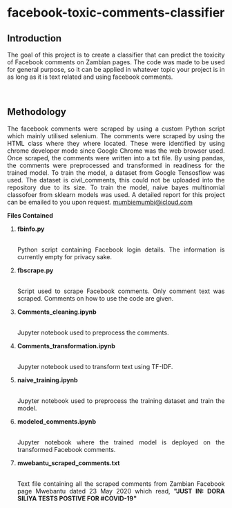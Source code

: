 # facebook-toxic-comments-classifier
## **Introduction** <br>
<p align="justify">
The goal of this project is to create a classifier that can predict the toxicity of Facebook comments on Zambian pages. The code was made to be used for general purpose, so it can be applied in whatever topic your project is in as long as it is text related and using facebook comments.
</p> <br>

## **Methodology** <br>
<p align="justify">
The facebook comments were scraped by using a custom Python script which mainly utilised selenium. The comments were scraped by using the HTML class where they where located. These were identified by using chrome developer mode since Google Chrome was the web browser used. Once scraped, the comments were written into a txt file. By using pandas, the comments were preprocessed and transformed in readiness for the trained model. To train the model, a dataset from Google Tensosflow was used. The dataset is civil_comments, this could not be uploaded into the repository due to its size. To train the model, naive bayes multinomial classofoer from sklearn models was used. A detailed report for this project can be emailed to you upon request. <a href = "mailto:mumbiemumbi@icloud.com">mumbiemumbi@icloud.com</a>
</p>

**Files Contained**<br>
<ol>
  <li><strong>fbinfo.py</strong></li>
  &nbsp;&nbsp;&nbsp;&nbsp;<p align="justify"> Python script containing Facebook login details. The information is currently empty for privacy sake.</p>
  <li><strong>fbscrape.py</strong></li>
  &nbsp;&nbsp;&nbsp;&nbsp; <p align="justify">Script used to scrape Facebook comments. Only comment text was scraped. Comments on how to use the code are given.</p>
  <li><strong>Comments_cleaning.ipynb</strong></li>
  &nbsp;&nbsp;&nbsp;&nbsp; <p align="justify">Jupyter notebook used to preprocess the comments.</p>
  <li><strong>Comments_transformation.ipynb</strong></li>
  &nbsp;&nbsp;&nbsp;&nbsp; <p align="justify">Jupyter notebook used to transform text using TF-IDF.</p>
  <li><strong>naive_training.ipynb</strong></li>
  &nbsp;&nbsp;&nbsp;&nbsp; <p align="justify">Jupyter notebook used to preprocess the training dataset and train the model.</p>
  <li><strong>modeled_comments.ipynb</strong></li> 
  &nbsp;&nbsp;&nbsp;&nbsp;<p align="justify">Jupyter notebook where the trained model is deployed on the transformed Facebook comments.</p>
  <li><strong>mwebantu_scraped_comments.txt</strong></li> 
   &nbsp;&nbsp;&nbsp;&nbsp;<p align="justify"> Text file containing all the scraped comments from Zambian Facebook page Mwebantu dated 23 May 2020 which read, <strong>"JUST IN: DORA SILIYA TESTS POSTIVE FOR #COVID-19"</strong>
</ol> 
